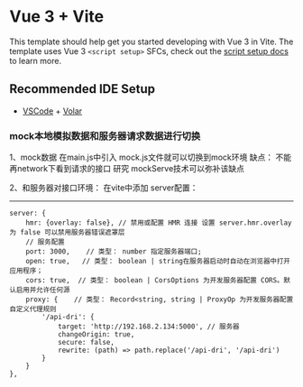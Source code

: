 # Vue 3 + Vite

This template should help get you started developing with Vue 3 in Vite. The template uses Vue 3 `<script setup>` SFCs, check out the [script setup docs](https://v3.vuejs.org/api/sfc-script-setup.html#sfc-script-setup) to learn more.

## Recommended IDE Setup

- [VSCode](https://code.visualstudio.com/) + [Volar](https://marketplace.visualstudio.com/items?itemName=johnsoncodehk.volar)


### mock本地模拟数据和服务器请求数据进行切换

1、mock数据
在main.js中引入 mock.js文件就可以切换到mock环境
缺点： 不能再network下看到请求的接口
研究 mockServe技术可以弥补该缺点

2、和服务器对接口环境：
在vite中添加  server配置：
***
    server: {
        hmr: {overlay: false}, // 禁用或配置 HMR 连接 设置 server.hmr.overlay 为 false 可以禁用服务器错误遮罩层
        // 服务配置
        port: 3000,    // 类型： number 指定服务器端口;
        open: true,   // 类型： boolean | string在服务器启动时自动在浏览器中打开应用程序；
        cors: true,  // 类型： boolean | CorsOptions 为开发服务器配置 CORS。默认启用并允许任何源
        proxy: {    // 类型： Record<string, string | ProxyOp 为开发服务器配置自定义代理规则
            '/api-dri': {
                target: 'http://192.168.2.134:5000', // 服务器
                changeOrigin: true,
                secure: false,
                rewrite: (path) => path.replace('/api-dri', '/api-dri')
            }
        }
    },
